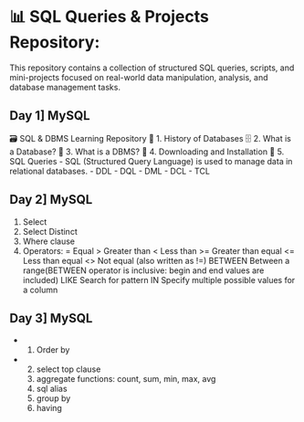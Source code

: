 # 📊 SQL Queries &amp; Projects Repository:
This repository contains a collection of structured SQL queries, scripts, and mini-projects focused on real-world data manipulation, analysis, and database management tasks.
## Day 1] MySQL
🗃️ SQL & DBMS Learning Repository
📜 1. History of Databases
🗄️ 2. What is a Database?
🧠 3. What is a DBMS?
💾 4. Downloading and Installation
🧾 5. SQL Queries - SQL (Structured Query Language) is used to manage data in relational databases. - DDL - DQL - DML - DCL - TCL

## Day 2] MySQL
1) Select
2) Select Distinct
3) Where clause
4) Operators: 
          =            Equal
          >            Greater than
          <            Less than
          >=           Greater than equal
          <=           Less than equal
          <>           Not equal (also written as !=)
          BETWEEN      Between a range(BETWEEN operator is inclusive: begin and end values are included)
          LIKE         Search for pattern
          IN           Specify multiple possible values for a column

## Day 3] MySQL
- 1) Order by
- 2) select top clause
  3) aggregate functions: count, sum, min, max, avg
  4) sql alias
  5) group by
  6) having
